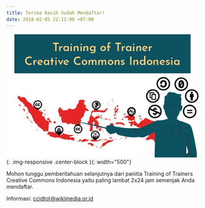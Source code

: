 ```yaml
---
title: Terima Kasih Sudah Mendaftar!
date: 2018-02-05 22:11:00 +07:00
---
```


![Header Web.jpg](/uploads/Header%20Web.jpg){: .img-responsive .center-block }{: width="500"}

Mohon tunggu pemberitahuan selanjutnya dari panitia Training of Trainers Creative Commons Indonesia yaitu paling lambat 2x24 jam semenjak Anda mendaftar.

Informasi: ccidtot@wikimedia.or.id